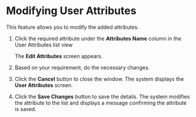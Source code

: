                              


Modifying User Attributes
=========================

This feature allows you to modify the added attributes.

1.  Click the required attribute under the **Attributes Name** column in the User Attributes list view
    
    The **Edit Attributes** screen appears.
    
2.  Based on your requirement, do the necessary changes.
3.  Click the **Cancel** button to close the window. The system displays the **User Attributes** screen.
4.  Click the **Save Changes** button to save the details. The system modifies the attribute to the list and displays a message confirming the attribute is saved.
